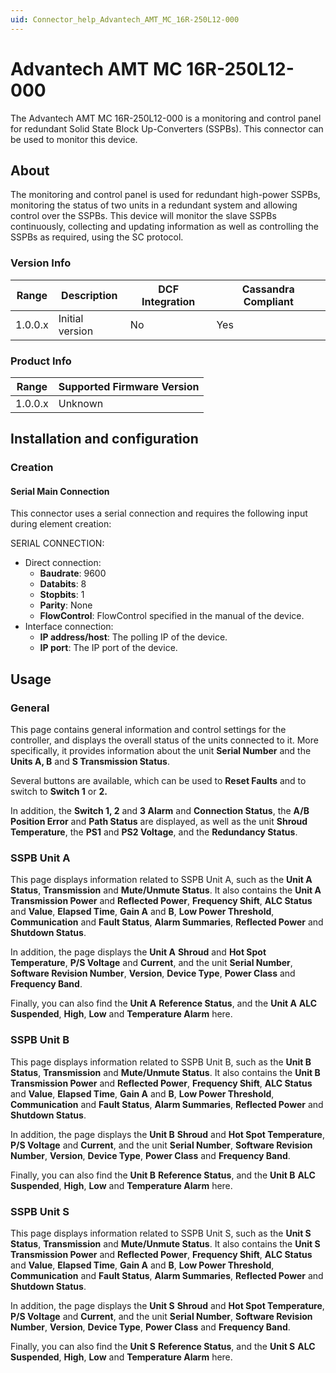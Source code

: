 ```yaml
---
uid: Connector_help_Advantech_AMT_MC_16R-250L12-000
---
```


# Advantech AMT MC 16R-250L12-000

The Advantech AMT MC 16R-250L12-000 is a monitoring and control panel for redundant Solid State Block Up-Converters (SSPBs). This connector can be used to monitor this device.

## About

The monitoring and control panel is used for redundant high-power SSPBs, monitoring the status of two units in a redundant system and allowing control over the SSPBs. This device will monitor the slave SSPBs continuously, collecting and updating information as well as controlling the SSPBs as required, using the SC protocol.

### Version Info

| Range | Description | DCF Integration | Cassandra Compliant |
|------------------|-----------------|---------------------|-------------------------|
| 1.0.0.x          | Initial version | No                  | Yes                     |

### Product Info

| Range | Supported Firmware Version |
|------------------|-----------------------------|
| 1.0.0.x          | Unknown                     |

## Installation and configuration

### Creation

#### Serial Main Connection

This connector uses a serial connection and requires the following input during element creation:

SERIAL CONNECTION:

- Direct connection:
  - **Baudrate**: 9600
  - **Databits**: 8
  - **Stopbits**: 1
  - **Parity**: None
  - **FlowControl**: FlowControl specified in the manual of the device.
- Interface connection:
  - **IP address/host**: The polling IP of the device.
  - **IP port**: The IP port of the device.

## Usage

### General

This page contains general information and control settings for the controller, and displays the overall status of the units connected to it. More specifically, it provides information about the unit **Serial Number** and the **Units A, B** and **S Transmission Status**.

Several buttons are available, which can be used to **Reset Faults** and to switch to **Switch 1** or **2.**

In addition, the **Switch 1, 2** and **3 Alarm** and **Connection Status**, the **A/B Position Error** and **Path Status** are displayed, as well as the unit **Shroud Temperature**, the **PS1** and **PS2 Voltage**, and the **Redundancy Status**.

### SSPB Unit A

This page displays information related to SSPB Unit A, such as the **Unit A Status**, **Transmission** and **Mute/Unmute Status**. It also contains the **Unit A** **Transmission Power** and **Reflected Power**, **Frequency Shift**, **ALC Status** and **Value**, **Elapsed Time**, **Gain A** and **B**, **Low Power Threshold**, **Communication** and **Fault Status**, **Alarm Summaries**, **Reflected Power** and **Shutdown Status**.

In addition, the page displays the **Unit A** **Shroud** and **Hot Spot Temperature**, **P/S Voltage** and **Current**, and the unit **Serial Number**, **Software Revision Number**, **Version**, **Device Type**, **Power Class** and **Frequency Band**.

Finally, you can also find the **Unit A** **Reference Status**, and the **Unit A** **ALC Suspended**, **High**, **Low** and **Temperature Alarm** here.

### SSPB Unit B

This page displays information related to SSPB Unit B, such as the **Unit B Status**, **Transmission** and **Mute/Unmute Status**. It also contains the **Unit B** **Transmission Power** and **Reflected Power**, **Frequency Shift**, **ALC Status** and **Value**, **Elapsed Time**, **Gain A** and **B**, **Low Power Threshold**, **Communication** and **Fault Status**, **Alarm Summaries**, **Reflected Power** and **Shutdown Status**.

In addition, the page displays the **Unit B** **Shroud** and **Hot Spot Temperature**, **P/S Voltage** and **Current**, and the unit **Serial Number**, **Software Revision Number**, **Version**, **Device Type**, **Power Class** and **Frequency Band**.

Finally, you can also find the **Unit B** **Reference Status**, and the **Unit B** **ALC Suspended**, **High**, **Low** and **Temperature Alarm** here.

### SSPB Unit S

This page displays information related to SSPB Unit S, such as the **Unit S Status**, **Transmission** and **Mute/Unmute Status**. It also contains the **Unit S** **Transmission Power** and **Reflected Power**, **Frequency Shift**, **ALC Status** and **Value**, **Elapsed Time**, **Gain A** and **B**, **Low Power Threshold**, **Communication** and **Fault Status**, **Alarm Summaries**, **Reflected Power** and **Shutdown Status**.

In addition, the page displays the **Unit S** **Shroud** and **Hot Spot Temperature**, **P/S Voltage** and **Current**, and the unit **Serial Number**, **Software Revision Number**, **Version**, **Device Type**, **Power Class** and **Frequency Band**.

Finally, you can also find the **Unit S** **Reference Status**, and the **Unit S** **ALC Suspended**, **High**, **Low** and **Temperature Alarm** here.
